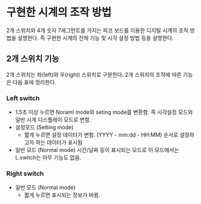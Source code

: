# 구현한 시계의 조작 방법

2개 스위치와 4개 숫자 7세그먼트를 가지는 피코 보드를 이용한 디지털 시계의 조작 방법을 설명한다. 즉 구현한 시계의 전체 기능 및 시각 설정 방법 등을 설명한다.

## 2개 스위치 기능
2개 스위치는 좌(left)와 우(right) 스위치로 구분한다. 2개 스위치의 조작에 따른 기능은 다음 표에 정리한다.

### Left switch 
- 1.5초 이상 누르면 Noraml mode와 seting mode를 변환함. 즉 시각설정 모드와 일반 시계 디스플레이 모드로 변함.
- 설정모드 (Setting mode)
  - 짧게 누르면 설정 데이터가 변함. (YYYY - mm:dd - HH:MM) 순서로 설정하고자 하는 데이터가 표시됨
- 일반 모드 (Normal mode) 시간/날짜 등이 표시되는 모드로 이 모드에서는 L.switch는 아무 기능도 없음.

### Right switch
- 일반 모드 (Normal mode)
  - 짧게 누르면 표시되는 정보가 바뀜. 


